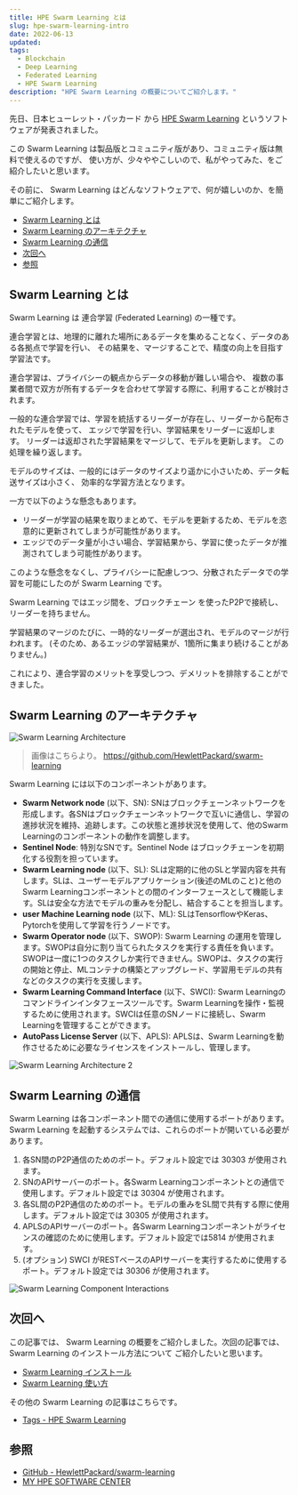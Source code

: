 ```yaml
---
title: HPE Swarm Learning とは
slug: hpe-swarm-learning-intro
date: 2022-06-13
updated:
tags:
  - Blockchain
  - Deep Learning
  - Federated Learning
  - HPE Swarm Learning
description: "HPE Swarm Learning の概要についてご紹介します。"
---
```


先日、日本ヒューレット・パッカード から [HPE Swarm Learning](https://www.hpe.com/jp/ja/japan/newsroom/press-release/2022/052502.html) というソフトウェアが発表されました。

この Swarm Learning は製品版とコミュニティ版があり、コミュニティ版は無料で使えるのですが、
使い方が、少々ややこしいので、私がやってみた、をご紹介したいと思います。

その前に、 Swarm Learning はどんなソフトウェアで、何が嬉しいのか、を簡単にご紹介します。

<!-- START doctoc generated TOC please keep comment here to allow auto update -->
<!-- DON'T EDIT THIS SECTION, INSTEAD RE-RUN doctoc TO UPDATE -->

- [Swarm Learning とは](#swarm-learning-%E3%81%A8%E3%81%AF)
- [Swarm Learning のアーキテクチャ](#swarm-learning-%E3%81%AE%E3%82%A2%E3%83%BC%E3%82%AD%E3%83%86%E3%82%AF%E3%83%81%E3%83%A3)
- [Swarm Learning の通信](#swarm-learning-%E3%81%AE%E9%80%9A%E4%BF%A1)
- [次回へ](#%E6%AC%A1%E5%9B%9E%E3%81%B8)
- [参照](#%E5%8F%82%E7%85%A7)

<!-- END doctoc generated TOC please keep comment here to allow auto update -->

## Swarm Learning とは

Swarm Learning は 連合学習 (Federated Learning) の一種です。

連合学習とは、地理的に離れた場所にあるデータを集めることなく、データのある各拠点で学習を行い、
その結果を、マージすることで、精度の向上を目指す学習法です。

連合学習は、プライバシーの観点からデータの移動が難しい場合や、
複数の事業者間で双方が所有するデータを合わせて学習する際に、利用することが検討されます。

一般的な連合学習では、学習を統括するリーダーが存在し、リーダーから配布されたモデルを使って、
エッジで学習を行い、学習結果をリーダーに返却します。
リーダーは返却された学習結果をマージして、モデルを更新します。
この処理を繰り返します。

モデルのサイズは、一般的にはデータのサイズより遥かに小さいため、データ転送サイズは小さく、
効率的な学習方法となります。

一方で以下のような懸念もあります。

- リーダーが学習の結果を取りまとめて、モデルを更新するため、モデルを恣意的に更新されてしまうが可能性があります。
- エッジでのデータ量が小さい場合、学習結果から、学習に使ったデータが推測されてしまう可能性があります。

このような懸念をなくし、プライバシーに配慮しつつ、分散されたデータでの学習を可能にしたのが Swarm Learning です。

Swarm Learning ではエッジ間を、ブロックチェーン を使ったP2Pで接続し、リーダーを持ちません。

学習結果のマージのたびに、一時的なリーダーが選出され、モデルのマージが行われます。
(そのため、あるエッジの学習結果が、1箇所に集まり続けることがありません。)

これにより、連合学習のメリットを享受しつつ、デメリットを排除することができました。

## Swarm Learning のアーキテクチャ

![Swarm Learning Architecture](/blog/20220615145528.png)

> 画像はこちらより。
> https://github.com/HewlettPackard/swarm-learning

Swarm Learning には以下のコンポーネントがあります。

- **Swarm Network node** (以下、SN): SNはブロックチェーンネットワークを形成します。各SNはブロックチェーンネットワークで互いに通信し、学習の進捗状況を維持、追跡します。この状態と進捗状況を使用して、他のSwarm Learningのコンポーネントの動作を調整します。
- **Sentinel Node**: 特別なSNです。Sentinel Node はブロックチェーンを初期化する役割を担っています。
- **Swarm Learning node** (以下、SL): SLは定期的に他のSLと学習内容を共有します。SLは、ユーザーモデルアプリケーション(後述のMLのこと)と他のSwarm Learningコンポーネントとの間のインターフェースとして機能します。SLは安全な方法でモデルの重みを分配し、結合することを担当します。
- **user Machine Learning node** (以下、ML): SLはTensorflowやKeras、Pytorchを使用して学習を行うノードです。
- **Swarm Operator node** (以下、SWOP): Swarm Learning の運用を管理します。SWOPは自分に割り当てられたタスクを実行する責任を負います。SWOPは一度に1つのタスクしか実行できません。SWOPは、タスクの実行の開始と停止、MLコンテナの構築とアップグレード、学習用モデルの共有などのタスクの実行を支援します。
- **Swarm Learning Command Interface** (以下、SWCI): Swarm Learningのコマンドラインインタフェースツールです。Swarm Learningを操作・監視するために使用されます。SWCIは任意のSNノードに接続し、Swarm Learningを管理することができます。
- **AutoPass License Server** (以下、APLS): APLSは、Swarm Learningを動作させるために必要なライセンスをインストールし、管理します。

![Swarm Learning Architecture 2](/blog/20220615150111.png)

## Swarm Learning の通信

Swarm Learning は各コンポーネント間での通信に使用するポートがあります。
Swarm Learning を起動するシステムでは、これらのポートが開いている必要があります。

1. 各SN間のP2P通信のためのポート。デフォルト設定では 30303 が使用されます。
2. SNのAPIサーバーのポート。各Swarm Learningコンポーネントとの通信で使用します。デフォルト設定では 30304 が使用されます。
3. 各SL間のP2P通信のためのポート。モデルの重みをSL間で共有する際に使用します。デフォルト設定では 30305 が使用されます。
4. APLSのAPIサーバーのポート。各Swarm Learningコンポーネントがライセンスの確認のために使用します。デフォルト設定では5814 が使用されます。
5. (オプション) SWCI がRESTベースのAPIサーバーを実行するために使用するポート。デフォルト設定では 30306 が使用されます。

![Swarm Learning Component Interactions](/blog/20220615151014.png)

## 次回へ

この記事では、 Swarm Learning の概要をご紹介しました。次回の記事では、Swarm Learning のインストール方法について
ご紹介したいと思います。

- [Swarm Learning インストール](../hpe-swarm-learning-install/)
- [Swarm Learning 使い方](../hpe-swarm-learning-how-to-use/)

その他の Swarm Learning の記事はこちらです。

- [Tags - HPE Swarm Learning](/tag/HPE%20Swarm%20Learning/)

## 参照

- [GitHub - HewlettPackard/swarm-learning](https://github.com/HewlettPackard/swarm-learning)
- [MY HPE SOFTWARE CENTER](https://myenterpriselicense.hpe.com/cwp-ui/auth/login)
